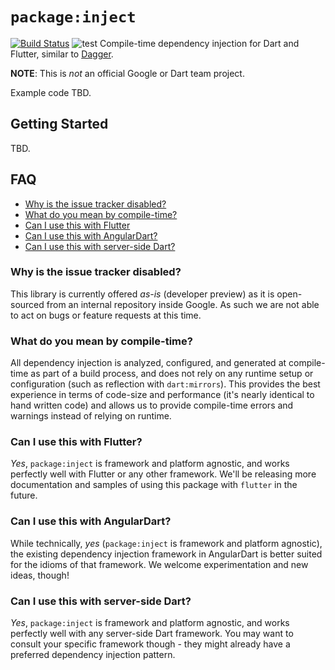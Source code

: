 # `package:inject`

[![Build Status](https://travis-ci.org/amondnet/inject.dart.svg?branch=master)](https://travis-ci.org/google/inject.dart)
![test](https://github.com/amondnet/inject.dart/workflows/test/badge.svg?branch=master)
Compile-time dependency injection for Dart and Flutter, similar to [Dagger][].

[Dagger]: https://google.github.io/dagger/

**NOTE**: This is _not_ an official Google or Dart team project.

Example code TBD.

## Getting Started

TBD.

## FAQ

* [Why is the issue tracker disabled?](#why-is-the-issue-tracker-disabled)
* [What do you mean by compile-time?](#what-do-you-mean-by-compile-time)
* [Can I use this with Flutter](#can-i-use-this-with-flutter)
* [Can I use this with AngularDart?](#can-i-use-this-with-angulardart)
* [Can I use this with server-side Dart?](#can-i-use-this-with-server-side-dart)

### Why is the issue tracker disabled?

This library is currently offered _as-is_ (developer preview) as it is
open-sourced from an internal repository inside Google. As such we are not able
to act on bugs or feature requests at this time.

### What do you mean by compile-time?

All dependency injection is analyzed, configured, and generated at compile-time
as part of a build process, and does not rely on any runtime setup or
configuration (such as reflection with `dart:mirrors`). This provides the best
experience in terms of code-size and performance (it's nearly identical to hand
written code) and allows us to provide compile-time errors and warnings instead
of relying on runtime.

### Can I use this with Flutter?

_Yes_, `package:inject` is framework and platform agnostic, and works perfectly
well with Flutter or any other framework. We'll be releasing more
documentation and samples of using this package with `flutter` in the future.

### Can I use this with AngularDart?

While technically, _yes_ (`package:inject` is framework and platform agnostic),
the existing dependency injection framework in AngularDart is better suited for
the idioms of that framework. We welcome experimentation and new ideas, though!

### Can I use this with server-side Dart?

_Yes_, `package:inject` is framework and platform agnostic, and works perfectly
well with any server-side Dart framework. You may want to consult your specific
framework though - they might already have a preferred dependency injection
pattern.
